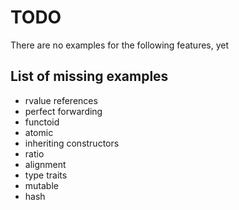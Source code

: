 TODO
====

There are no examples for the following features, yet


List of missing examples
-----------------------

* rvalue references
* perfect forwarding
* functoid
* atomic
* inheriting constructors
* ratio
* alignment
* type traits
* mutable
* hash
